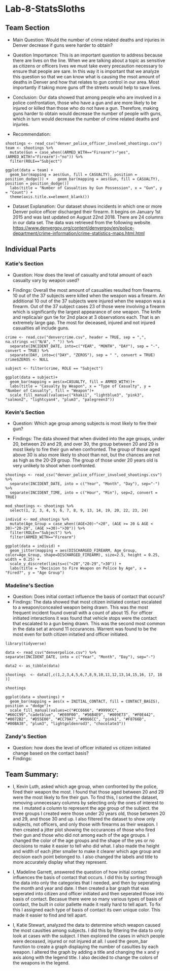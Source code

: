 # Lab-8-StatsSloths

## Team Section
* Main Question: Would the number of crime related deaths and injuries in Denver decrease if guns were harder to obtain?

* Question Importance: This is an important question to address because there are lives on the line. When we are talking about a topic as sensitive as citizens or officers lives we must take every precaution necessary to ensure that people are sare. In this way it is important that we analyze this question so that we can know what is causing the msot amount of deaths in Denver and how that relates to gun control in our area. Most importantly if taking more guns off the streets would help to save lives. 

 * Conclusion: Our data showed that among people who are involved in a police confrontation, those who have a gun and are more likely to be injured or killed than those who do not have a gun. Therefore, making guns harder to obtain would decrease the number of people with guns, which in turn would decrease the number of crime related deaths and injuries.	

 * Recommendation: 	

```{r}
shootings <- read_csv("denver_police_officer_involved_shootings.csv")
team <- shootings %>%
  mutate(Gun = case_when((ARMED_WITH=="Firearm")~"yes", (ARMED_WITH!="Firearm")~"no")) %>%
  filter(ROLE=="Subject")

ggplot(data = team) +
  geom_bar(mapping = aes(Gun, fill = CASUALTY), position = position_dodge()) +	  geom_bar(mapping = aes(Gun, fill = CASUALTY), position = position_dodge())
  labs(title = "Number of Casualties by Gun Possession", x = "Gun", y = "Count") +	
  theme(axis.title.x=element_blank())
 ```
 
 * Dataset Explanation: Our dataset shows incidents in which one or more Denver police officer discharged their firearm. It begins on January 1st 2015 and was last updated on August 22nd 2018. There are 24 columns in our data set. The data was retrieved from the following website.  https://www.denvergov.org/content/denvergov/en/police-department/crime-information/crime-statistics-maps.html.html


## Individual Parts
### Katie's Section
* Question: How does the level of casualty and total amount of each casualty vary by weapon used?

* Findings: Overall the most amount of casualties resulted from firearms. 10 out of the 37 subjects were killed when the weapon was a firearm. An additional 10 out of the 37 subjects were injured when the weapon was a firearm. Out of the 37 subject cases 23 of those were involving a firearm which is significantly the largest appearance of one weapon. The knife and replica/air gun tie for 2nd place at 3 observations each. That is an extremely large gap. The most for deceased, injured and not injured casualties all include guns. 

```{r}
crime <- read.csv("denvercrime.csv", header = TRUE, sep = ",", na.strings =c("N/A", " ")) %>%
  separate(INCIDENT_DATE, into=c("YEAR", "MONTH", "DAY"), sep = "-", convert = TRUE) %>%
  separate(DAY, into=c("DAY", "ZEROS"), sep = " ", convert = TRUE)
crime$ZEROS <- NULL
```
```{r}
subject <- filter(crime, ROLE == "Subject")
```
```{r}
ggplot(data = subject)+
  geom_bar(mapping = aes(x=CASUALTY, fill = ARMED_WITH))+
  labs(title = "Casualty by Weapon", x = "Type of Casualty", y = "Number of Casualty", fill = "Weapon")+
  scale_fill_manual(values=c("khaki1", "lightblue3", "pink3", "salmon2", "lightcyan4", "plum3", "palegreen3"))
```



### Kevin's Section
* Question: Which age group among subjects is most likely to fire their gun?

* Findings: The data showed that when divided into the age groups, under 20, between 20 and 29, and over 30, the group between 20 and 29 is most likely to fire their gun when confronted. The group of those aged above 30 is also more likely to shoot than not, but the chances are not as high as the 20-29 group. The group of those under 20 years old is very unlikely to shoot when confronted.

```{r}
shootings <- read_csv("denver_police_officer_involved_shootings.csv") %>%
  separate(INCIDENT_DATE, into = c("Year", "Month", "Day"), sep="-") %>%
  separate(INCIDENT_TIME, into = c("Hour", "Min"), sep=2, convert = TRUE)

mod_shootings <- shootings %>%
  select(1, 2, 3, 4, 5, 6, 7, 8, 9, 13, 14, 19, 20, 22, 23, 24)

individ <- mod_shootings %>%
  mutate(Age_Group = case_when((AGE<20)~"<20", (AGE >= 20 & AGE < 30)~"20-29", (AGE >=30)~">30")) %>%
  filter(ROLE=="Subject") %>%
  filter(ARMED_WITH=="Firearm")

ggplot(data = individ) + 
  geom_jitter(mapping = aes(DISCHARGED_FIREARM, Age_Group, color=Age_Group, shape=DISCHARGED_FIREARM), size=2.5, height = 0.25, width = 0.25) + 
  scale_y_discrete(limits=c("<20","20-29",">30")) +
  labs(title = "Decision to Fire Weapon on Police by Age", x = "Fired?", y = "Age Group")
```
### Madeline's Section
* Question: Does initial contact influence the basis of contact that occurs? 
* Findings: The data showed that most citizen initiated contact escalated to a weapon/concealed weapon being drawn. This was the most frequent incident found overall with a count of about 15. For officer initiated interactions it was found that vehicle stops were the contact that escalated to a gun being drawn. This was the second most common in the data set at around 11 occurances. Warrent was found to be the most even for both citizen initatied and officer initiated. 

```{r}
library(tidyverse)

data <- read_csv("denverpolice.csv") %>%
separate(INCIDENT_DATE, into = c("Year", "Month", "Day"), sep="-") 

data2 <- as_tibble(data)

shootings  <- data2[,c(1,2,3,4,5,6,7,8,9,10,11,12,13,14,15,16, 17, 18 )]

shootings 

ggplot(data = shootings) + 
  geom_bar(mapping = aes(x = INITIAL_CONTACT, fill = CONTACT_BASIS), position = "dodge")+ 
  scale_fill_manual(values=c("#CC6666", "#9999CC", "#66CC99","cadetblue", "#E69F00", "#56B4E9", "#009E73", "#F0E442", "#0072B2", "#D55E00", "#CC79A7","#0066CC", "pink1", "#F8766D", "#00BA38", "plum3", "lightgoldenrod3", "chocolate3"))

```

### Zandy's Section
* Question: how does the level of officer initiated vs citizen initiated change based on the contact basis?
* Findings:


## Team Summary:
* I, Kevin Luth, asked which age group, when confronted by the police, fired their weapon the most. I found that those aged between 20 and 29 were the most likely to fire their gun. To find this, I sorted the dataset, removing unnecessary columns by selecting only the ones of interest to me. I mutated a column to represent the age group of the subject. the three groups I created were those under 20 years old, those between 20 and 29, and those 30 and up. I also filtered the dataset to show only subjects, not officers, and only those with firearms as their weapon. I then created a jitter plot showing the occurances of those who fired their gun and those who did not among each of the age groups. I changed the color of the age groups and the shape of the yes or no decisions to make it easier to tell who did what. I also made the height and width of each jitter smaller to make it clearer which age group and decision each point belonged to. I also changed the labels and title to more accurately display what they represent.

* I, Madeline Garrett, answered the question of how initial contact influences the basis of contact that occurs. I did this by sorting through the data into only the categories that I needed, and then by seperating the month and year and date. I then created a bar graph that was seperated into citizen and officer initiated and then seperated those into basis of contact. Becasue there were so many various types of basis of contact, the built in color pallette made it really hard to tell apart. To fix this I assigned each type of basis of contact its own unique color. This made it easier to find and tell apart. 

* I, Katie Stewart, analyzed the data to determine which weapon caused the most causlties among subjects. I did this by filtering the data to only look at cases with the subject. I then explored the cases in which people were deceased, injured or not injured at all. I used the geom_bar function to create a graph displaying the number of casulties by each weapon. I altered the graph by adding a title and changing the x and y axis along with the legend title. I also decided to change the colors of the weapons in the legend. 
